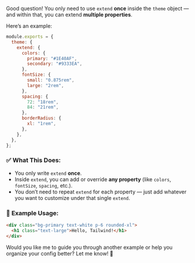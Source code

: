 Good question! You only need to use `extend` **once** inside the `theme` object — and within that, you can extend **multiple properties**.

Here’s an example:

```javascript
module.exports = {
  theme: {
    extend: {
      colors: {
        primary: "#1E40AF",
        secondary: "#9333EA",
      },
      fontSize: {
        small: "0.875rem",
        large: "2rem",
      },
      spacing: {
        72: "18rem",
        84: "21rem",
      },
      borderRadius: {
        xl: "1rem",
      },
    },
  },
};
```

### ✅ **What This Does:**

- You only write `extend` **once**.
- Inside `extend`, you can add or override **any property** (like `colors`, `fontSize`, `spacing`, etc.).
- You don’t need to repeat `extend` for each property — just add whatever you want to customize under that single `extend`.

### 🎯 **Example Usage:**

```html
<div class="bg-primary text-white p-6 rounded-xl">
  <h1 class="text-large">Hello, Tailwind!</h1>
</div>
```

Would you like me to guide you through another example or help you organize your config better? Let me know! 🚀
